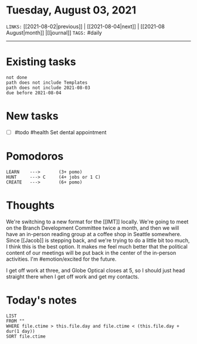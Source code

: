 # Tuesday, August 03, 2021
`LINKS:` [[2021-08-02|previous]] | [[2021-08-04|next]] | [[2021-08 August|month]] |[[journal]] 
`TAGS:` #daily

---
# Existing tasks
```tasks
not done
path does not include Templates
path does not include 2021-08-03
due before 2021-08-04
```

# New tasks
- [ ] #todo #health Set dental appointment 

# Pomodoros
```
LEARN    ---> 		(3+ pomo)
HUNT     ---> C		(4+ jobs or 1 C)
CREATE   --->  		(6+ pomo)
```

# Thoughts
We're switching to a new format for the [[IMT]] locally. We're going to meet on the Branch Development Committee twice a month, and then we will have an in-person reading group at a coffee shop in Seattle somewhere. Since [[Jacob]] is stepping back, and we're trying to do a little bit too much, I think this is the best option. It makes me feel much better that the political content of our meetings will be put back in the center of the in-person activities. I'm #emotion/excited for the future.

I get off work at three, and Globe Optical closes at 5, so I should just head straight there when I get off work and get my contacts. 

# Today's notes
```dataview
LIST 
FROM ""
WHERE file.ctime > this.file.day and file.ctime < (this.file.day + dur(1 day))
SORT file.ctime
```
